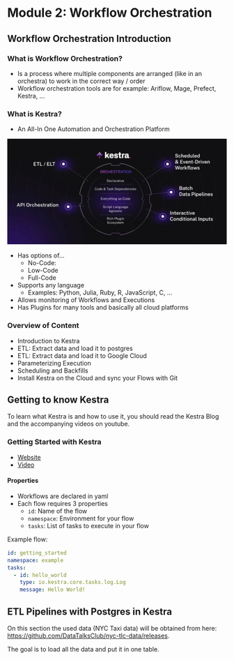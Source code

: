 # Module 2: Workflow Orchestration

## Workflow Orchestration Introduction

### What is Workflow Orchestration?
- Is a process where multiple components are arranged (like in an orchestra) to work in the correct way / order
- Workflow orchestration tools are for example: Ariflow, Mage, Prefect, Kestra, ...

### What is Kestra?

- An All-In One Automation and Orchestration Platform

![alt text](images/kestra_1.jpg)

- Has options of...
  - No-Code: 
  - Low-Code
  - Full-Code
- Supports any language
  - Examples: Python, Julia, Ruby, R, JavaScript, C, ...
- Allows monitoring of Workflows and Executions
- Has Plugins for many tools and basically all cloud platforms

### Overview of Content
- Introduction to Kestra
- ETL: Extract data and load it to postgres
- ETL: Extract data and load it to Google Cloud
- Parameterizing Execution
- Scheduling and Backfills
- Install Kestra on the Cloud and sync your Flows with Git


## Getting to know Kestra

To learn what Kestra is and how to use it, you should read the Kestra Blog and the accompanying videos on youtube.

### Getting Started with Kestra
- [Website](https://kestra.io/blogs/2024-04-05-getting-started-with-kestra)
- [Video](https://youtu.be/a2BZ7vOihjg)

#### Properties
- Workflows are declared in yaml
- Each flow requires 3 properties
  - `id`: Name of the flow
  - `namespace`: Environment for your flow
  - `tasks`: List of tasks to execute in your flow

Example flow:
```yaml
id: getting_started
namespace: example
tasks:
  - id: hello_world
    type: io.kestra.core.tasks.log.Log
    message: Hello World!
```

#### 



## ETL Pipelines with Postgres in Kestra

On this section the used data (NYC Taxi data) will be obtained from here: https://github.com/DataTalksClub/nyc-tlc-data/releases.

The goal is to load all the data and put it in one table.

